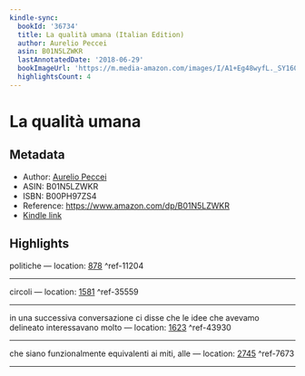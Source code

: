 ```yaml
---
kindle-sync:
  bookId: '36734'
  title: La qualità umana (Italian Edition)
  author: Aurelio Peccei
  asin: B01N5LZWKR
  lastAnnotatedDate: '2018-06-29'
  bookImageUrl: 'https://m.media-amazon.com/images/I/A1+Eg48wyfL._SY160.jpg'
  highlightsCount: 4
---
```

# La qualità umana
## Metadata
* Author: [Aurelio Peccei](https://www.amazon.comundefined)
* ASIN: B01N5LZWKR
* ISBN: B00PH97ZS4
* Reference: https://www.amazon.com/dp/B01N5LZWKR
* [Kindle link](kindle://book?action=open&asin=B01N5LZWKR)

## Highlights
politiche — location: [878](kindle://book?action=open&asin=B01N5LZWKR&location=878) ^ref-11204

---
circoli — location: [1581](kindle://book?action=open&asin=B01N5LZWKR&location=1581) ^ref-35559

---
in una successiva conversazione ci disse che le idee che avevamo delineato interessavano molto — location: [1623](kindle://book?action=open&asin=B01N5LZWKR&location=1623) ^ref-43930

---
che siano funzionalmente equivalenti ai miti, alle — location: [2745](kindle://book?action=open&asin=B01N5LZWKR&location=2745) ^ref-7673

---
